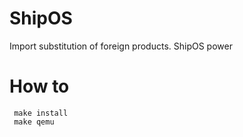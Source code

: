 # ShipOS
Import substitution of foreign products. ShipOS power

 # How to

```
 make install
 make qemu
```
